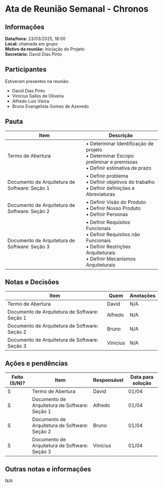 # Ata de Reunião Semanal - Chronos

## Informações
**Data/hora:** 23/03/2025, 18:00 <br>
**Local:** chamada em grupo  <br>
**Motivo da reunião:** Iniciação do Projeto <br>
**Secretário:** David Dias Pinto  

## Participantes
Estiveram presentes na reunião:
- David Dias Pinto  
- Vinicius Salles de Oliveira
- Alfredo Luis Vieira
- Bruno Evangelista Gomes de Azevedo

## Pauta

Item | Descrição
---- | ----
Termo de Abertura | • Determinar Identificação de projeto <br>• Determinar Escopo preliminar e premissas<br>• Definir estimativa de prazo
Documento de Arquitetura de Software: Seção 1 | • Definir problema <br>• Definir objetivos do trabalho<br>• Definir definições e Abreviaturas
Documento de Arquitetura de Software: Seção 2 | • Definir Visão do Produto<br>• Definir Nosso Produto<br>• Definir Personas
Documento de Arquitetura de Software: Seção 3 | • Definir Requisitos Funcionais<br>• Definir Requisitos não Funcionais<br>• Definir Restrições Arquiteturais<br>• Definir Mecanismos Arquiteturais

## Notas e Decisões
Item | Quem | Anotações |
---- | ---- | ---- |
Termo de Abertura | David | N/A |
Documento de Arquitetura de Software: Seção 1 | Alfredo | N/A |
Documento de Arquitetura de Software: Seção 2 | Bruno | N/A |
Documento de Arquitetura de Software: Seção 3 | Vinicius | N/A |


## Ações e pendências
| Feito (S/N)? | Item | Responsável | Data para solução |
| ---- | ---- | ---- | ---- |
| S | Termo de Abertura | David | 01/04 |
| S | Documento de Arquitetura de Software: Seção 1 | Alfredo | 01/04 |
| S | Documento de Arquitetura de Software: Seção 2 | Bruno | 01/04 |
| S | Documento de Arquitetura de Software: Seção 3 | Vinicius | 01/04 |

## Outras notas e informações
N/A


